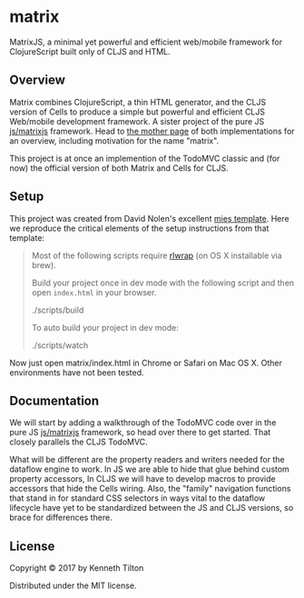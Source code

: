 # matrix

MatrixJS, a minimal yet powerful and efficient web/mobile framework for ClojureScript built only of CLJS and HTML.

## Overview

Matrix combines ClojureScript, a thin HTML generator, and the CLJS version of Cells to produce a simple but powerful and efficient CLJS Web/mobile development framework. A sister project of the pure JS [js/matrixjs](https://github.com/kennytilton/MatrixJS/tree/master/js/matrixjs) framework. Head to [the mother page](https://github.com/kennytilton/MatrixJS) of both implementations for an overview, including motivation for the name "matrix".

This project is at once an implemention of the TodoMVC classic and (for now) the official version of both Matrix and Cells for CLJS.

## Setup 

This project was created from David Nolen's excellent [mies template](https://github.com/swannodette/mies). Here we reproduce the critical elements of the setup instructions from that template:

> Most of the following scripts require [rlwrap](http://utopia.knoware.nl/~hlub/uck/rlwrap/) (on OS X installable via brew).
>
> Build your project once in dev mode with the following script and then open `index.html` in your browser.
>
>    ./scripts/build
>
> To auto build your project in dev mode:
>
>    ./scripts/watch

Now just open matrix/index.html in Chrome or Safari on Mac OS X. Other environments have not been tested.

## Documentation

We will start by adding a walkthrough of the TodoMVC code over in the pure JS [js/matrixjs](https://github.com/kennytilton/MatrixJS/tree/master/js/matrixjs) framework, so head over there to get started. That closely parallels the CLJS TodoMVC. 

What will be different are the property readers and writers needed for the dataflow engine to work. In JS we are able to hide that glue behind custom property accessors, In CLJS we will have to develop macros to provide accessors that hide the Cells wiring. Also, the "family" navigation functions that stand in for standard CSS selectors in ways vital to the dataflow lifecycle have yet to be standardized between the JS and CLJS versions, so brace for differences there.

## License

Copyright © 2017 by Kenneth Tilton

Distributed under the MIT license.
